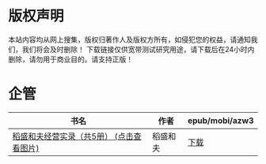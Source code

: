 # 版权声明

本站内容均从网上搜集，版权归著作人及版权方所有，如侵犯您的权益，请通知我们，我们将会及时删除！ 下载链接仅供宽带测试研究用途，请下载后在24小时内删除，请勿用于商业目的。请支持正版！

# 企管

| 书名 | 作者 | epub/mobi/azw3 |
| --- | --- | --- |
| [稻盛和夫经营实录（共5册） (点击查看图片)](https://www.dushupai.com/attachment/2024/06/10/b61fd3d0372821d1.jpg) | 稻盛和夫 | [下载](https://url89.ctfile.com/f/31084289-1356995602-63c5f5?p=8866) |
